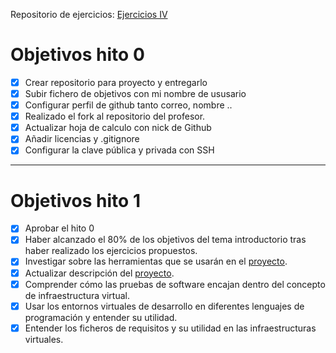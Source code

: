 Repositorio de ejercicios: [Ejercicios IV](https://github.com/iMiguel10/Ejercicios-IV)

# Objetivos hito 0

- [x] Crear repositorio para proyecto y entregarlo
- [x] Subir fichero de objetivos con mi nombre de ususario
- [x] Configurar perfil de github tanto correo, nombre ..
- [x] Realizado el fork al repositorio del profesor.
- [x] Actualizar hoja de calculo con nick de Github
- [x] Añadir licencias y .gitignore
- [x] Configurar la clave pública y privada con SSH

---

# Objetivos hito 1

- [x] Aprobar el hito 0
- [x] Haber alcanzado el 80% de los objetivos del tema introductorio tras haber realizado los ejercicios propuestos.  
- [x] Investigar sobre las herramientas que se usarán en el [proyecto](https://github.com/iMiguel10/Proyecto-IV-Porra-Deportiva-).
- [x] Actualizar descripción del [proyecto](https://github.com/iMiguel10/Proyecto-IV-Porra-Deportiva-).  
- [x] Comprender cómo las pruebas de software encajan dentro del concepto de infraestructura virtual.
- [x] Usar los entornos virtuales de desarrollo en diferentes lenguajes de programación y entender su utilidad.
- [x] Entender los ficheros de requisitos y su utilidad en las infraestructuras virtuales.